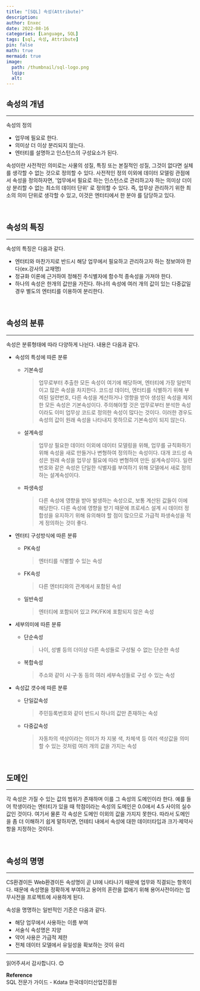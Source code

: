 ```yaml
---
title: "[SQL] 속성(Attribute)"
description: 
author: Enxec
date: 2022-08-16
categories: [Language, SQL]
tags: [sql, 속성, Attribute]
pin: false
math: true
mermaid: true
image:
  path: /thumbnail/sql-logo.png
  lqip: 
  alt: 
---
```


## 속성의 개념
---
속성의 정의
- 업무에 필요로 한다.
- 의미상 더 이상 분리되지 않는다.
- 엔터티를 설명하고 인스턴스의 구성요소가 된다.

속성이란 사전적인 의미로는 사물의 성질, 특징 또는 본질적인 성질, 그것이 없다면 실체를 생각할 수 없는 것으로 정의할 수 있다. 사전적인 정의 이외에 데이터 모델링 관점에서 속성을 정의하자면, '업무에서 필요로 하는 인스턴스로 관리하고자 하는 의미상 더이상 분리할 수 없는 최소의 데이터 단위' 로 정의할 수 있다. 즉, 업무상 관리하기 위한 최소의 의미 단위로 생각할 수 있고, 이것은 엔터티에서 한 분야 를 담당하고 있다.

<br>

## 속성의 특징
---
속성의 특징은 다음과 같다.
- 엔터티와 마찬가지로 반드시 해당 업무에서 필요하고 관리하고자 하는 정보여야 한다(ex.강사의 교재명)
- 정규화 이론에 근거하여 정해진 주식별자에 함수적 종속성을 가져야 한다.
- 하나의 속성은 한개의 값만을 가진다. 하나의 속성에 여러 개의 값이 있는 다중값일 경우 별도의 엔터티를 이용하여 분리한다.

<br>

## 속성의 분류
---
속성은 분류형태에 따라 다양하게 나뉜다. 내용은 다음과 같다.
- 속성의 특성에 따른 분류

  - 기본속성
    >업무로부터 추출한 모든 속성이 여기에 해당하며, 엔터티에 가장 일반적이고 많은 속성을 차지한다. 코드성 데이터, 엔터티를 식별하기 위해 부여된 일련번호, 다른 속성을 계산하거나 영향을 받아 생성된 속성을 제외한 모든 속성은 기본속성이다. 주의해야할 것은 업무로부터 분석한 속성이라도 이미 업무상 코드로 정의한 속성이 많다는 것이다. 이러한 경우도 속성의 값이 원래 속성을 나타내지 못하므로 기본속성이 되지 않는다.
  - 설계속성
    >업무상 필요한 데이터 이외에 데이터 모델링을 위해, 업무를 규칙화하기 위해 속성을 새로 만들거나 변형하여 정의하는 속성이다. 대개 코드성 속성은 원래 속성을 업무상 필요에 따라 변형하여 만든 설계속성이다. 일련번호와 같은 속성은 단일한 식별자를 부여하기 위해 모델에서 새로 정의하는 설계속성이다.
  - 파생속성
    >다른 속성에 영향을 받아 발생하는 속성으로, 보통 계산된 값들이 이에 해당한다. 다른 속성에 영향을 받기 때문에 프로세스 설계 시 데이터 정합성을 유지하기 위해 유의해야 할 점이 많으므로 가급적 파생속성을 적게 정의하는 것이 좋다.
- 엔터티 구성방식에 따른 분류

  - PK속성
    >엔터티를 식별할 수 있는 속성
  - FK속성
    >다른 엔터티와의 관계에서 포함된 속성
  - 일반속성
    >엔터티에 포함되어 있고 PK/FK에 포함되지 않은 속성
- 세부의미에 따른 분류

  - 단순속성
    >나이, 성별 등의 더이상 다른 속성들로 구성될 수 없는 단순한 속성
  - 복합속성
    >주소와 같이 시·구·동 등의 여러 세부속성들로 구성 수 있는 속성
- 속성값 갯수에 따른 분류

  - 단일값속성
    >주민등록번호와 같이 반드시 하나의 값만 존재하는 속성
  - 다중값속성
    >자동차의 색상이라는 의미가 차 지붕 색, 차체색 등 여러 색상값을 의미할 수 있는 것처럼 여러 개의 값을 가지는 속성

<br>

## 도메인
---
각 속성은 가질 수 있는 값의 범위가 존재하며 이를 그 속성의 도메인이라 한다. 예를 들어 학생이라는 엔터티가 있을 때 학점이라는 속성의 도메인은 0.0에서 4.5 사이의 실수 값인 것이다. 여기서 물론 각 속성은 도메인 이외의 값을 가지지 못한다. 따라서 도메인을 좀 더 이해하기 쉽게 말하자면, 언테티 내에서 속성에 대한 데이터타입과 크기·제약사항을 지정하는 것이다.

<br>

## 속성의 명명
---
CS환경이든 Web환경이든 속성명이 곧 UI에 나타나기 때문에 업무와 직결되는 항목이다. 때문에 속성명을 정확하게 부여하고 용어의 혼란을 없애기 위해 용어사전이라는 업무사전을 프로젝트에 사용하게 된다.  

속성을 명명하는 일반적인 기준은 다음과 같다.
- 해당 업무에서 사용하는 이름 부여
- 서술식 속성명은 지양
- 약어 사용은 가급적 제한
- 전체 데이터 모델에서 유일성을 확보하는 것이 유리

---

읽어주셔서 감사합니다. 😊

__Reference__  
SQL 전문가 가이드 - Kdata 한국데이터산업진흥원 